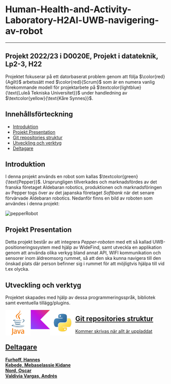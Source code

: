 # Human-Health-and-Activity-Laboratory-H2Al-UWB-navigering-av-robot
-------------------------

## Projekt 2022/23 i D0020E, Projekt i datateknik, Lp2-3, H22

Projektet fokuserar på ett datorbaserat problem genom att följa $\color{red}{Agilt}$ arbetssätt med $\color{red}{Scrum}$ som är en numera vanlig förekommande modell för projektarbete på $\textcolor{lightblue}{\text{Luleå Tekniska Universitet}}$ under handledning av $\textcolor{yellow}{\text{Kåre Synnes}}$.

## Innehållsförteckning

* [Introduktion](#introduktion)
* [Projekt Presentation](#projektpresentation)
* [Git repositories struktur](#gitrepositoriesstruktur)
* [Utveckling och verktyg](#utvecklingochverktyg)
* [Deltagare](#deltagare)

## Introduktion

I denna projekt används en robot som kallas $\textcolor{green}{\text{Pepper}}$. Ursprungligen tillverkades och marknadsfördes av det franska företaget Aldebaran robotics, produktionen och marknadsföringen av Pepper togs över av det japanska företaget *Softbank* när det senare förvärvade Aldebaran robotics. Nedanför finns en bild av roboten som användes i denna projekt:

![pepperRobot](https://user-images.githubusercontent.com/76616663/204897743-6c06c4a4-7139-4081-8456-d8f60ffa7a7e.png)

## Projekt Presentation

Detta projekt består av att integrera *Pepper-roboten* med ett så kallad UWB-positioneringssystem med hjälp av WideFind, samt utveckla en applikation genom att använda olika verkyg bland annat API, WIFI kommunikation och sensorer inom äldreomsorg rummet, så att den ska kunna navigera till den önskad plats där person befinner sig i rummet för att möjligtvis hjälpa till vid t.ex olycka. 

## Utveckling och verktyg
Projektet skapades med hjälp av dessa programmeringsspråk, bibliotek samt eventuella tillägg/plugins.
<div> 

<a href="https://dev.java/"> <img align="left" alt="Java" width="80px" height="80px" src="https://raw.githubusercontent.com/github/explore/5b3600551e122a3277c2c5368af2ad5725ffa9a1/topics/java/java.png" />

<a href="https://kotlinlang.org/"> <img align="left" alt="Kotlin" width="60px" height="60px" src="https://raw.githubusercontent.com/github/explore/4479d2a2c854198cb00160f8593519c14dc3b905/topics/kotlin/kotlin.png" />
 
<a href="https://www.python.org/"> <img align="left" alt="Python" width="80px" height="80px" src="https://raw.githubusercontent.com/github/explore/80688e429a7d4ef2fca1e82350fe8e3517d3494d/topics/python/python.png" />
 

</div>


## Git repositories struktur
Kommer skrivas när allt är uppladdat

## Deltagare 

**Furhoff, Hannes** <br>
**Kebede, Mebaselassie Kidane** <br>
**Nord, Oscar** <br>
**Valdivia Vargas, Andrés** <br>
